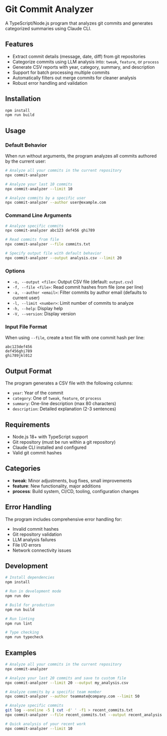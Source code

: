 # Git Commit Analyzer

A TypeScript/Node.js program that analyzes git commits and generates categorized summaries using Claude CLI.

## Features

- Extract commit details (message, date, diff) from git repositories
- Categorize commits using LLM analysis into: `tweak`, `feature`, or `process`
- Generate CSV reports with year, category, summary, and description
- Support for batch processing multiple commits
- Automatically filters out merge commits for cleaner analysis
- Robust error handling and validation

## Installation

```bash
npm install
npm run build
```

## Usage

### Default Behavior

When run without arguments, the program analyzes all commits authored by the current user:

```bash
# Analyze all your commits in the current repository
npx commit-analyzer

# Analyze your last 10 commits
npx commit-analyzer --limit 10

# Analyze commits by a specific user
npx commit-analyzer --author user@example.com
```

### Command Line Arguments

```bash
# Analyze specific commits
npx commit-analyzer abc123 def456 ghi789

# Read commits from file
npx commit-analyzer --file commits.txt

# Specify output file with default behavior
npx commit-analyzer --output analysis.csv --limit 20
```

### Options

- `-o, --output <file>`: Output CSV file (default: `output.csv`)
- `-f, --file <file>`: Read commit hashes from file (one per line)
- `-a, --author <email>`: Filter commits by author email (defaults to current user)
- `-l, --limit <number>`: Limit number of commits to analyze
- `-h, --help`: Display help
- `-V, --version`: Display version

### Input File Format

When using `--file`, create a text file with one commit hash per line:

```
abc123def456
def456ghi789
ghi789jkl012
```

## Output Format

The program generates a CSV file with the following columns:

- `year`: Year of the commit
- `category`: One of `tweak`, `feature`, or `process`
- `summary`: One-line description (max 80 characters)
- `description`: Detailed explanation (2-3 sentences)

## Requirements

- Node.js 18+ with TypeScript support
- Git repository (must be run within a git repository)
- Claude CLI installed and configured
- Valid git commit hashes

## Categories

- **tweak**: Minor adjustments, bug fixes, small improvements
- **feature**: New functionality, major additions
- **process**: Build system, CI/CD, tooling, configuration changes

## Error Handling

The program includes comprehensive error handling for:

- Invalid commit hashes
- Git repository validation
- LLM analysis failures
- File I/O errors
- Network connectivity issues

## Development

```bash
# Install dependencies
npm install

# Run in development mode
npm run dev

# Build for production
npm run build

# Run linting
npm run lint

# Type checking
npm run typecheck
```

## Examples

```bash
# Analyze all your commits in the current repository
npx commit-analyzer

# Analyze your last 20 commits and save to custom file
npx commit-analyzer --limit 20 --output my_analysis.csv

# Analyze commits by a specific team member
npx commit-analyzer --author teammate@company.com --limit 50

# Analyze specific commits
git log --oneline -5 | cut -d' ' -f1 > recent_commits.txt
npx commit-analyzer --file recent_commits.txt --output recent_analysis.csv

# Quick analysis of your recent work
npx commit-analyzer --limit 10
```
